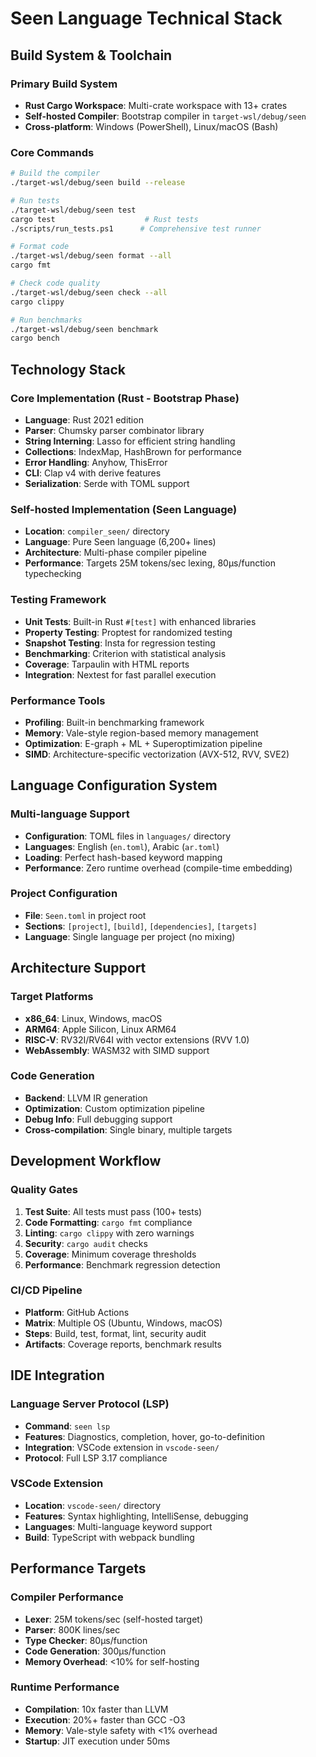 # Seen Language Technical Stack

## Build System & Toolchain

### Primary Build System
- **Rust Cargo Workspace**: Multi-crate workspace with 13+ crates
- **Self-hosted Compiler**: Bootstrap compiler in `target-wsl/debug/seen`
- **Cross-platform**: Windows (PowerShell), Linux/macOS (Bash)

### Core Commands
```bash
# Build the compiler
./target-wsl/debug/seen build --release

# Run tests
./target-wsl/debug/seen test
cargo test                    # Rust tests
./scripts/run_tests.ps1      # Comprehensive test runner

# Format code
./target-wsl/debug/seen format --all
cargo fmt

# Check code quality
./target-wsl/debug/seen check --all
cargo clippy

# Run benchmarks
./target-wsl/debug/seen benchmark
cargo bench
```

## Technology Stack

### Core Implementation (Rust - Bootstrap Phase)
- **Language**: Rust 2021 edition
- **Parser**: Chumsky parser combinator library
- **String Interning**: Lasso for efficient string handling
- **Collections**: IndexMap, HashBrown for performance
- **Error Handling**: Anyhow, ThisError
- **CLI**: Clap v4 with derive features
- **Serialization**: Serde with TOML support

### Self-hosted Implementation (Seen Language)
- **Location**: `compiler_seen/` directory
- **Language**: Pure Seen language (6,200+ lines)
- **Architecture**: Multi-phase compiler pipeline
- **Performance**: Targets 25M tokens/sec lexing, 80μs/function typechecking

### Testing Framework
- **Unit Tests**: Built-in Rust `#[test]` with enhanced libraries
- **Property Testing**: Proptest for randomized testing
- **Snapshot Testing**: Insta for regression testing
- **Benchmarking**: Criterion with statistical analysis
- **Coverage**: Tarpaulin with HTML reports
- **Integration**: Nextest for fast parallel execution

### Performance Tools
- **Profiling**: Built-in benchmarking framework
- **Memory**: Vale-style region-based memory management
- **Optimization**: E-graph + ML + Superoptimization pipeline
- **SIMD**: Architecture-specific vectorization (AVX-512, RVV, SVE2)

## Language Configuration System

### Multi-language Support
- **Configuration**: TOML files in `languages/` directory
- **Languages**: English (`en.toml`), Arabic (`ar.toml`)
- **Loading**: Perfect hash-based keyword mapping
- **Performance**: Zero runtime overhead (compile-time embedding)

### Project Configuration
- **File**: `Seen.toml` in project root
- **Sections**: `[project]`, `[build]`, `[dependencies]`, `[targets]`
- **Language**: Single language per project (no mixing)

## Architecture Support

### Target Platforms
- **x86_64**: Linux, Windows, macOS
- **ARM64**: Apple Silicon, Linux ARM64
- **RISC-V**: RV32I/RV64I with vector extensions (RVV 1.0)
- **WebAssembly**: WASM32 with SIMD support

### Code Generation
- **Backend**: LLVM IR generation
- **Optimization**: Custom optimization pipeline
- **Debug Info**: Full debugging support
- **Cross-compilation**: Single binary, multiple targets

## Development Workflow

### Quality Gates
1. **Test Suite**: All tests must pass (100+ tests)
2. **Code Formatting**: `cargo fmt` compliance
3. **Linting**: `cargo clippy` with zero warnings
4. **Security**: `cargo audit` checks
5. **Coverage**: Minimum coverage thresholds
6. **Performance**: Benchmark regression detection

### CI/CD Pipeline
- **Platform**: GitHub Actions
- **Matrix**: Multiple OS (Ubuntu, Windows, macOS)
- **Steps**: Build, test, format, lint, security audit
- **Artifacts**: Coverage reports, benchmark results

## IDE Integration

### Language Server Protocol (LSP)
- **Command**: `seen lsp`
- **Features**: Diagnostics, completion, hover, go-to-definition
- **Integration**: VSCode extension in `vscode-seen/`
- **Protocol**: Full LSP 3.17 compliance

### VSCode Extension
- **Location**: `vscode-seen/` directory
- **Features**: Syntax highlighting, IntelliSense, debugging
- **Languages**: Multi-language keyword support
- **Build**: TypeScript with webpack bundling

## Performance Targets

### Compiler Performance
- **Lexer**: 25M tokens/sec (self-hosted target)
- **Parser**: 800K lines/sec
- **Type Checker**: 80μs/function
- **Code Generation**: 300μs/function
- **Memory Overhead**: <10% for self-hosting

### Runtime Performance
- **Compilation**: 10x faster than LLVM
- **Execution**: 20%+ faster than GCC -O3
- **Memory**: Vale-style safety with <1% overhead
- **Startup**: JIT execution under 50ms